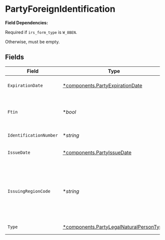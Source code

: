 # PartyForeignIdentification

**Field Dependencies:**

Required if `irs_form_type` is `W_8BEN`.

Otherwise, must be empty.


## Fields

| Field                                                                                             | Type                                                                                              | Required                                                                                          | Description                                                                                       | Example                                                                                           |
| ------------------------------------------------------------------------------------------------- | ------------------------------------------------------------------------------------------------- | ------------------------------------------------------------------------------------------------- | ------------------------------------------------------------------------------------------------- | ------------------------------------------------------------------------------------------------- |
| `ExpirationDate`                                                                                  | [*components.PartyExpirationDate](../../models/components/partyexpirationdate.md)                 | :heavy_minus_sign:                                                                                | Identification expiration date                                                                    | 2029-09-21 00:00:00 +0000 UTC                                                                     |
| `Ftin`                                                                                            | **bool*                                                                                           | :heavy_minus_sign:                                                                                | Denotes if the identification is a tax id or other                                                | true                                                                                              |
| `IdentificationNumber`                                                                            | **string*                                                                                         | :heavy_minus_sign:                                                                                | Identification number                                                                             | M1C1W7GQSK                                                                                        |
| `IssueDate`                                                                                       | [*components.PartyIssueDate](../../models/components/partyissuedate.md)                           | :heavy_minus_sign:                                                                                | Identification issue date                                                                         | 2024-09-21 00:00:00 +0000 UTC                                                                     |
| `IssuingRegionCode`                                                                               | **string*                                                                                         | :heavy_minus_sign:                                                                                | Region of issuance must be provided as a two-character CLDR country code                          | CA                                                                                                |
| `Type`                                                                                            | [*components.PartyLegalNaturalPersonType](../../models/components/partylegalnaturalpersontype.md) | :heavy_minus_sign:                                                                                | Identification type                                                                               | PASSPORT                                                                                          |
